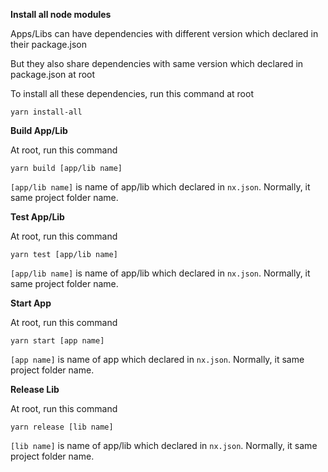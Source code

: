 **Install all node modules**

Apps/Libs can have dependencies with different version which declared in their package.json

But they also share dependencies with same version which declared in package.json at root

To install all these dependencies, run this command at root
```
yarn install-all
```


**Build App/Lib**

At root, run this command
```
yarn build [app/lib name]
```
`[app/lib name]` is name of app/lib which declared in `nx.json`. Normally, it same project folder name.


**Test App/Lib**

At root, run this command
```
yarn test [app/lib name]
```
`[app/lib name]` is name of app/lib which declared in `nx.json`. Normally, it same project folder name.


**Start App**

At root, run this command
```
yarn start [app name]
```
`[app name]` is name of app which declared in `nx.json`. Normally, it same project folder name.


**Release Lib**

At root, run this command
```
yarn release [lib name]
```
`[lib name]` is name of app/lib which declared in `nx.json`. Normally, it same project folder name.

